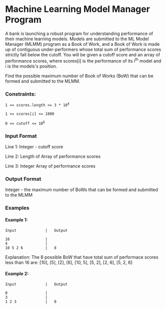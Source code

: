 # Machine Learning Model Manager Program

A bank is launching a robust program for understanding performance of their machine learning models.
Models are submitted to the ML Model Manager (MLMM) program as a Book of Work, and a Book of Work is made up of contiguous under-performers whose total sum of performance scores strictly fall below the cutoff.
You will be given a cutoff score and an array of performance scores, where scores[i] is the performance of its i<sup>th</sup> model and i is the models's position. 

Find the possible maximum number of Book of Works (BoW) that can be formed and submitted to the MLMM.

### Constraints:
<code>1 <= scores.length <= 3 * 10<sup>4</sup></code>

<code>1 <= scores[i] <= 1000</code>

<code>0 <= cutoff <= 10<sup>6</sup></code>

### Input Format
Line 1: Integer - cutoff score

Line 2: Length of Array of performance scores

Line 3: Integer Array of performance scores

### Output Format
Integer - the maximum number of BoWs that can be formed and submitted to the MLMM

### Examples
#### Example 1:
```
Input             |   Output 
```
```
16                |              
4                 |
10 5 2 6          |   8
```
Explanation: The 8 possible BoW that have total sum of performace scores less than 16 are:
[10], [5], [2], [6], [10, 5], [5, 2], [2, 6], [5, 2, 6]

#### Example 2:
```
Input             |   Output 
```
```
0                 |
3                 |
1 2 3             |   0
```
